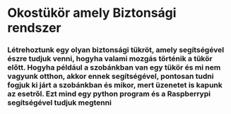 # Okostükör amely Biztonsági rendszer

### Létrehoztunk egy olyan biztonsági tükröt, amely segítségével észre tudjuk venni, hogyha valami mozgás történik a tükör előtt. Hogyha például a szobánkban van egy tükör és mi nem vagyunk otthon, akkor ennek segítségével, pontosan tudni fogjuk ki járt a szobánkban és mikor, mert üzenetet is kapunk az esetről. Ezt mind egy python program és a Raspberrypi segítségével tudjuk megtenni
